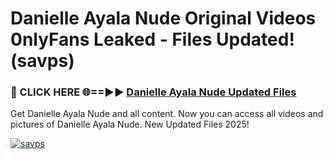 # Danielle Ayala Nude Original Videos 0nlyFans Leaked - Files Updated! (savps)

<h3>🔴 CLICK HERE 🌐==►► <a href="https://tinyurl.com/yc6ubb5a" rel="nofollow">Danielle Ayala Nude Updated Files</a></h3>

Get Danielle Ayala Nude and all content. Now you can access all videos and pictures of Danielle Ayala Nude. New Updated Files 2025!

[![savps](https://i.imgur.com/7eu0CRL.gif)](https://tinyurl.com/yc6ubb5a)
